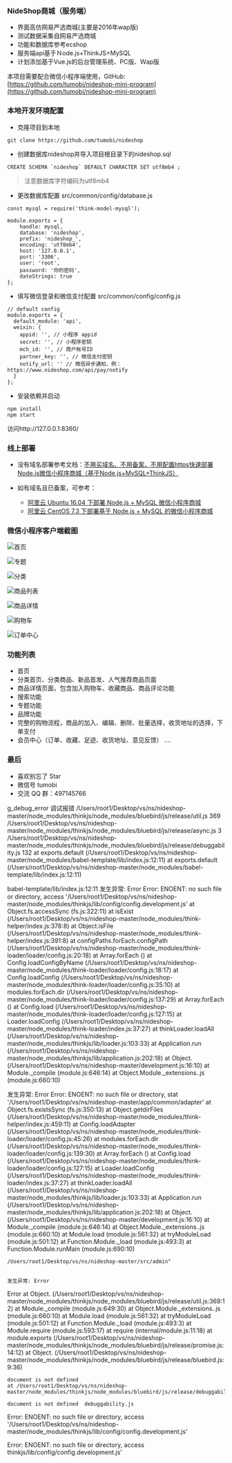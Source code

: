 ### NideShop商城（服务端）

+ 界面高仿网易严选商城(主要是2016年wap版)
+ 测试数据采集自网易严选商城
+ 功能和数据库参考ecshop
+ 服务端api基于Ｎode.js+ThinkJS+MySQL
+ 计划添加基于Vue.js的后台管理系统、PC版、Ｗap版

本项目需要配合微信小程序端使用，GitHub: [https://github.com/tumobi/nideshop-mini-program](https://github.com/tumobi/nideshop-mini-program)


### 本地开发环境配置
+ 克隆项目到本地
```
git clone https://github.com/tumobi/nideshop
```
+ 创建数据库nideshop并导入项目根目录下的nideshop.sql
```
CREATE SCHEMA `nideshop` DEFAULT CHARACTER SET utf8mb4 ;
```
> 注意数据库字符编码为utf8mb4 
+ 更改数据库配置
  src/common/config/database.js
  
```
const mysql = require('think-model-mysql');

module.exports = {
    handle: mysql,
    database: 'nideshop',
    prefix: 'nideshop_',
    encoding: 'utf8mb4',
    host: '127.0.0.1',
    port: '3306',
    user: 'root',
    password: '你的密码',
    dateStrings: true
};
```

+ 填写微信登录和微信支付配置
src/common/config/config.js
```
// default config
module.exports = {
  default_module: 'api',
  weixin: {
    appid: '', // 小程序 appid
    secret: '', // 小程序密钥
    mch_id: '', // 商户帐号ID
    partner_key: '', // 微信支付密钥
    notify_url: '' // 微信异步通知，例：https://www.nideshop.com/api/pay/notify
  }
};
```

+ 安装依赖并启动
```
npm install
npm start
```
访问http://127.0.0.1:8360/

### 线上部署

+ 没有域名部署参考文档：[不用买域名、不用备案、不用配置https快速部署Node.js微信小程序商城（基于Node.js+MySQL+ThinkJS）](http://www.jianshu.com/p/78a0f5f424e1)

+ 如有域名且已备案，可参考：
  + [阿里云 Ubuntu 16.04 下部署 Node.js + MySQL 微信小程序商城](http://www.jianshu.com/p/38d13a7c1b78)
  + [阿里云 CentOS 7.3 下部署基于 Node.js + MySQL 的微信小程序商城](http://www.jianshu.com/p/5d5497697b0a)


### 微信小程序客户端截图

![首页](http://upload-images.jianshu.io/upload_images/3985656-c543b937ac6e79bb.png?imageMogr2/auto-orient/strip%7CimageView2/2/w/320)

![专题](http://upload-images.jianshu.io/upload_images/3985656-bd606aac3b5491c2.png?imageMogr2/auto-orient/strip%7CimageView2/2/w/320)

![分类](http://upload-images.jianshu.io/upload_images/3985656-fa9565158376d439.png?imageMogr2/auto-orient/strip%7CimageView2/2/w/320)

![商品列表](http://upload-images.jianshu.io/upload_images/3985656-788b7fd2c4a558d0.png?imageMogr2/auto-orient/strip%7CimageView2/2/w/320)

![商品详情](http://upload-images.jianshu.io/upload_images/3985656-99a6e0a57778d85f.png?imageMogr2/auto-orient/strip%7CimageView2/2/w/320)

![购物车](http://upload-images.jianshu.io/upload_images/3985656-60ff2307d81f6bb2.png?imageMogr2/auto-orient/strip%7CimageView2/2/w/320)

![订单中心](http://upload-images.jianshu.io/upload_images/3985656-dff837e6b2ec87b3.png?imageMogr2/auto-orient/strip%7CimageView2/2/w/320)


### 功能列表
+ 首页
+ 分类首页、分类商品、新品首发、人气推荐商品页面
+ 商品详情页面，包含加入购物车、收藏商品、商品评论功能
+ 搜索功能
+ 专题功能
+ 品牌功能
+ 完整的购物流程，商品的加入、编辑、删除、批量选择，收货地址的选择，下单支付
+ 会员中心（订单、收藏、足迹、收货地址、意见反馈）
....

### 最后
+ 喜欢别忘了 Star
+ 微信号 tumobi
+ 交流 QQ 群：497145766




g_debug_error   调试报错
/Users/root1/Desktop/vs/ns/nideshop-master/node_modules/thinkjs/node_modules/bluebird/js/release/util.js    369
/Users/root1/Desktop/vs/ns/nideshop-master/node_modules/thinkjs/node_modules/bluebird/js/release/async.js   3
/Users/root1/Desktop/vs/ns/nideshop-master/node_modules/thinkjs/node_modules/bluebird/js/release/debuggability.js   132
at exports.default (/Users/root1/Desktop/vs/ns/nideshop-master/node_modules/babel-template/lib/index.js:12:11)
  at exports.default (/Users/root1/Desktop/vs/ns/nideshop-master/node_modules/babel-template/lib/index.js:12:11)

  babel-template/lib/index.js:12:11
发生异常: Error
Error: ENOENT: no such file or directory, access '/Users/root1/Desktop/vs/ns/nideshop-master/node_modules/thinkjs/lib/config/config.development.js'
    at Object.fs.accessSync (fs.js:322:11)
    at isExist (/Users/root1/Desktop/vs/ns/nideshop-master/node_modules/think-helper/index.js:378:8)
    at Object.isFile (/Users/root1/Desktop/vs/ns/nideshop-master/node_modules/think-helper/index.js:391:8)
    at configPaths.forEach.configPath (/Users/root1/Desktop/vs/ns/nideshop-master/node_modules/think-loader/loader/config.js:20:18)
    at Array.forEach (<anonymous>)
    at Config.loadConfigByName (/Users/root1/Desktop/vs/ns/nideshop-master/node_modules/think-loader/loader/config.js:18:17)
    at Config.loadConfig (/Users/root1/Desktop/vs/ns/nideshop-master/node_modules/think-loader/loader/config.js:35:10)
    at modules.forEach.dir (/Users/root1/Desktop/vs/ns/nideshop-master/node_modules/think-loader/loader/config.js:137:29)
    at Array.forEach (<anonymous>)
    at Config.load (/Users/root1/Desktop/vs/ns/nideshop-master/node_modules/think-loader/loader/config.js:127:15)
    at Loader.loadConfig (/Users/root1/Desktop/vs/ns/nideshop-master/node_modules/think-loader/index.js:37:27)
    at thinkLoader.loadAll (/Users/root1/Desktop/vs/ns/nideshop-master/node_modules/thinkjs/lib/loader.js:103:33)
    at Application.run (/Users/root1/Desktop/vs/ns/nideshop-master/node_modules/thinkjs/lib/application.js:202:18)
    at Object.<anonymous> (/Users/root1/Desktop/vs/ns/nideshop-master/development.js:16:10)
    at Module._compile (module.js:646:14)
    at Object.Module._extensions..js (module.js:660:10)

  发生异常: Error
Error: ENOENT: no such file or directory, stat '/Users/root1/Desktop/vs/ns/nideshop-master/app/common/adapter'
    at Object.fs.existsSync (fs.js:350:13)
    at Object.getdirFiles (/Users/root1/Desktop/vs/ns/nideshop-master/node_modules/think-helper/index.js:459:11)
    at Config.loadAdapter (/Users/root1/Desktop/vs/ns/nideshop-master/node_modules/think-loader/loader/config.js:45:26)
    at modules.forEach.dir (/Users/root1/Desktop/vs/ns/nideshop-master/node_modules/think-loader/loader/config.js:139:30)
    at Array.forEach (<anonymous>)
    at Config.load (/Users/root1/Desktop/vs/ns/nideshop-master/node_modules/think-loader/loader/config.js:127:15)
    at Loader.loadConfig (/Users/root1/Desktop/vs/ns/nideshop-master/node_modules/think-loader/index.js:37:27)
    at thinkLoader.loadAll (/Users/root1/Desktop/vs/ns/nideshop-master/node_modules/thinkjs/lib/loader.js:103:33)
    at Application.run (/Users/root1/Desktop/vs/ns/nideshop-master/node_modules/thinkjs/lib/application.js:202:18)
    at Object.<anonymous> (/Users/root1/Desktop/vs/ns/nideshop-master/development.js:16:10)
    at Module._compile (module.js:646:14)
    at Object.Module._extensions..js (module.js:660:10)
    at Module.load (module.js:561:32)
    at tryModuleLoad (module.js:501:12)
    at Function.Module._load (module.js:493:3)
    at Function.Module.runMain (module.js:690:10)

    /Users/root1/Desktop/vs/ns/nideshop-master/src/admin"


    发生异常: Error
Error
    at Object.<anonymous> (/Users/root1/Desktop/vs/ns/nideshop-master/node_modules/thinkjs/node_modules/bluebird/js/release/util.js:369:12)
    at Module._compile (module.js:649:30)
    at Object.Module._extensions..js (module.js:660:10)
    at Module.load (module.js:561:32)
    at tryModuleLoad (module.js:501:12)
    at Function.Module._load (module.js:493:3)
    at Module.require (module.js:593:17)
    at require (internal/module.js:11:18)
    at module.exports (/Users/root1/Desktop/vs/ns/nideshop-master/node_modules/thinkjs/node_modules/bluebird/js/release/promise.js:14:12)
    at Object.<anonymous> (/Users/root1/Desktop/vs/ns/nideshop-master/node_modules/thinkjs/node_modules/bluebird/js/release/bluebird.js:9:36)

    document is not defined
    at /Users/root1/Desktop/vs/ns/nideshop-master/node_modules/thinkjs/node_modules/bluebird/js/release/debuggability.js

    document is not defined  debuggability.js


Error: ENOENT: no such file or directory, access '/Users/root1/Desktop/vs/ns/nideshop-master/node_modules/thinkjs/lib/config/config.development.js'

Error: ENOENT: no such file or directory, access thinkjs/lib/config/config.development.js'